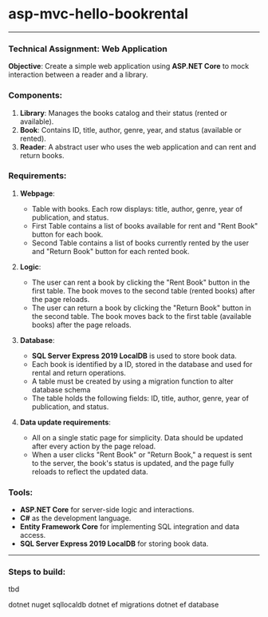 # asp-mvc-hello-bookrental

---

### Technical Assignment: Web Application

**Objective**: Create a simple web application using **ASP.NET Core** to mock interaction between a reader and a library. 

### Components:
1. **Library**: Manages the books catalog and their status (rented or available).
2. **Book**: Contains ID, title, author, genre, year, and status (available or rented).
3. **Reader**: A abstract user who uses the web application and can rent and return books.

### Requirements:

1. **Webpage**:
   - Table with books. Each row displays: title, author, genre, year of publication, and status.
   - First Table contains a list of books available for rent and "Rent Book" button for each book.
   - Second Table contains a list of books currently rented by the user and "Return Book" button for each rented book.

2. **Logic**:
   - The user can rent a book by clicking the "Rent Book" button in the first table. The book moves to the second table (rented books) after the page reloads.
   - The user can return a book by clicking the "Return Book" button in the second table. The book moves back to the first table (available books) after the page reloads.

3. **Database**:
   - **SQL Server Express 2019 LocalDB** is used to store book data. 
   - Each book is identified by a ID, stored in the database and used for rental and return operations.
   - A table must be created by using a migration function to alter database schema
   - The table holds the following fields: ID, title, author, genre, year of publication, and status.

4. **Data update requirements**:
   - All on a single static page for simplicity. Data should be updated after every action by the page reload.
   - When a user clicks "Rent Book" or "Return Book," a request is sent to the server, the book's status is updated, and the page fully reloads to reflect the updated data.

### Tools:
- **ASP.NET Core** for server-side logic and interactions.
- **C#** as the development language.
- **Entity Framework Core** for implementing SQL integration and data access.
- **SQL Server Express 2019 LocalDB** for storing book data.

---

### Steps to build:

tbd

dotnet nuget
sqllocaldb 
dotnet ef migrations 
dotnet ef database 